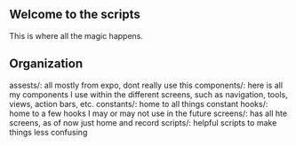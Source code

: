 ## Welcome to the scripts 
This is where all the magic happens.

## Organization
assests/:  all mostly from expo, dont really use this
components/: here is all my components I use within the different screens, such as navigation, tools, views, action bars, etc. 
constants/: home to all things constant
hooks/: home to a few hooks I may or may not use in the future
screens/: has all hte screens, as of now just home and record
scripts/: helpful scripts to make things less confusing